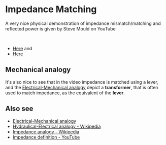 # Impedance Matching

A very nice physical demonstration of impedance mismatch/matching and reflected power is given by Steve Mould on YouTube

</br>

- [Here](https://youtu.be/geSDcollRos)
and
- [Here](https://youtu.be/AzZ7DjS4ti4)

## Mechanical analogy

It's also nice to see that in the video impedance is matched using a lever, and the [Electrical-Mechanical analogy](https://en.wikipedia.org/wiki/Mechanical%E2%80%93electrical_analogies) depict a **transformer**, that is often used to match impedance, as the equivalent of the **lever**.

## Also see

- [Electrical-Mechanical analogy](https://lpsa.swarthmore.edu/Analogs/ElectricalMechanicalAnalogs.html)
- [Hydraulical-Electrical analogy - Wikipedia](https://en.wikipedia.org/wiki/Hydraulic_analogy)
- [Impedance analogy - Wikipedia](https://en.wikipedia.org/wiki/Impedance_analogy)
- [Impedance definition - YouTube](https://youtu.be/mKAI1NrX_JA)
